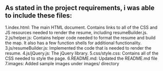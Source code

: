 ## As stated in the project requirements, i was able to include these files:

1.index.html: The main HTML document. Contains links to all of the CSS and JS resources needed to render the resume, including resumeBuilder.js.
2.js/helper.js: Contains helper code needed to format the resume and build the map. It also has a few function shells for additional functionality.
3.js/resumeBuilder.js: Implemented the code that is needed to render the resume.
4.js/jQuery.js: The jQuery library.
5.css/style.css: Contains all of the CSS needed to style the page.
6.README.md: Updated the README.md file
7.images: Added sample images under images/ directory
